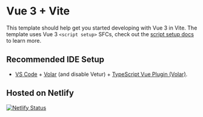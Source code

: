 # Vue 3 + Vite

This template should help get you started developing with Vue 3 in Vite. The template uses Vue 3 `<script setup>` SFCs, check out the [script setup docs](https://v3.vuejs.org/api/sfc-script-setup.html#sfc-script-setup) to learn more.

## Recommended IDE Setup

- [VS Code](https://code.visualstudio.com/) + [Volar](https://marketplace.visualstudio.com/items?itemName=Vue.volar) (and disable Vetur) + [TypeScript Vue Plugin (Volar)](https://marketplace.visualstudio.com/items?itemName=Vue.vscode-typescript-vue-plugin).

## Hosted on Netlify

[![Netlify Status](https://api.netlify.com/api/v1/badges/468ca0c5-4689-499c-8f25-8c10cebb49e5/deploy-status)](https://app.netlify.com/sites/sohkey-portfolio/deploys)
